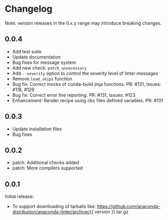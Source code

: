 # Changelog
Note: version releases in the 0.x.y range may introduce breaking changes.

## 0.0.4

- Add test suite
- Update documentation
- Bug fixes for message system
- Add new check: `patch_unnecessary`
- Add `--severity` option to control the severity level of linter messages
- Remove `load_skips` function
- Bug fix: Correct mocks of conda-build jinja functions. PR: #131, Issues: #118, #126
- Bug fix: Correct error line reporting. PR: #131, Issues: #123
- Enhancement: Render recipe using cbc files defined variables. PR: #131

## 0.0.3

- Update installation files
- Bug fixes

## 0.0.2

- patch: Additional checks added
- patch: More compilers supported

## 0.0.1

Initial release:
- To support downloading of tarballs like: https://github.com/anaconda-distribution/anaconda-linter/archive/{{ version }}.tar.gz
